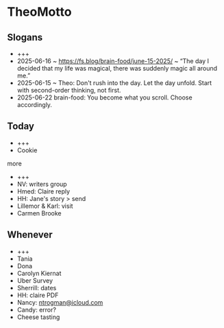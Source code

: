# TheoMotto

## Slogans

* +++
* 2025-06-16 ~ <https://fs.blog/brain-food/june-15-2025/> ~ “The day I decided that my life was magical, there was suddenly magic all around me.”
* 2025-06-15 ~ Theo: Don't rush into the day. Let the day unfold. Start with second-order thinking, not first.
* 2025-06-22 brain-food: You become what you scroll. Choose accordingly.

## Today

* +++
* Cookie

more

* +++
* NV: writers group
* Hmed: Claire reply
* HH: Jane's story > send
* Lillemor & Karl: visit
* Carmen Brooke

## Whenever

* +++
* Tania
* Dona
* Carolyn Kiernat
* Uber Survey
* Sherrill: dates
* HH: claire PDF
* Nancy: <ntrogman@icloud.com>
* Candy: error?
* Cheese tasting
